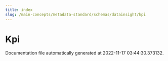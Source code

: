 ```yaml
---
title: index
slug: /main-concepts/metadata-standard/schemas/datainsight/kpi
---
```


# Kpi

Documentation file automatically generated at 2022-11-17 03:44:30.373132.
